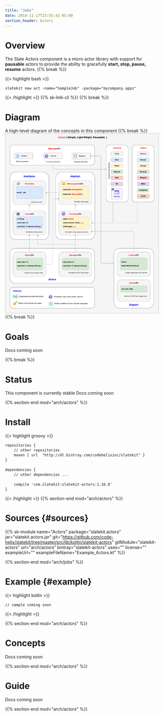 ```yaml
---
title: "Jobs"
date: 2019-11-17T23:55:42-05:00
section_header: Actors
---
```


# Overview
The Slate Actors component is a micro actor library with support for **pausable** actors 
to provide the ability to gracefully **start, stop, pause, resume** actors.
{{% break %}}

{{< highlight bash >}}
    
    slatekit new act -name="SampleJob" -package="mycompany.apps"
    
{{< /highlight >}}
{{% sk-link-cli %}}
{{% break %}}

# Diagram
A high-level diagram of the concepts in this component
{{% break %}}
<img src="assets/app/media/arch/slatekit-actors.png" class="rounded mx-auto d-block img-fluid" />
{{% break %}}

# Goals
Docs coming soon

{{% break %}}


# Status
This component is currently stable
Docs coming soon

{{% section-end mod="arch/actors" %}}

# Install
{{< highlight groovy >}}

    repositories {
        // other repositories
        maven { url  "http://dl.bintray.com/codehelixinc/slatekit" }
    }

    dependencies {
        // other dependencies ...

        compile 'com.slatekit:slatekit-actors:1.16.0'
    }

{{< /highlight >}}
{{% section-end mod="arch/actors" %}}

# Sources {#sources}
{{% sk-module 
    name="Actors"
    package="slatekit.actors"
    jar="slatekit.actors.jar"
    git="https://github.com/code-helix/slatekit/tree/master/src/lib/kotlin/slatekit-actors"
    gitModule="slatekit-actors"
    url="arch/actors"
    bintray="slatekit-actors"
    uses=""
    license=""
    exampleUrl=""
    exampleFileName="Example_Actors.kt"
%}}

{{% section-end mod="arch/jobs" %}}

# Example {#example}
{{< highlight kotlin >}}
     
    // sample coming soon

{{< /highlight >}}

{{% section-end mod="arch/actors" %}}


# Concepts
Docs coming soon

{{% section-end mod="arch/actors" %}}

# Guide

Docs coming soon

{{% section-end mod="arch/actors" %}}

<script>
    var archComponent = {
        name: "Actors",
        page: "arch/actors",
        icon: "assets/media/img/white/gears.png",
        menu: {
            mode: "normal",
            useTemplate:true,
            sections: [
                {
                    name: "Guide",
                    items: [
                        { name:"Setup" , anchor: "#setup" },
                        { name:"Register" , anchor: "#register" },
                        { name:"Usage" , anchor: "#usage" },
                        { name:"Cycle" , anchor: "#cycle" },
                        { name:"Types" , anchor: "#types" },
                        { name:"Events" , anchor: "#events"  },
                        { name:"Workers" , anchor: "#workers"  },
                        { name:"Stats" , anchor: "#stats"  },
                        { name:"Load" , anchor: "#load"  }
                    ]
                }
            ]
        }
    };

    function setupArchComponent() {
        buildArchComponent(archComponent);
    }
</script>

